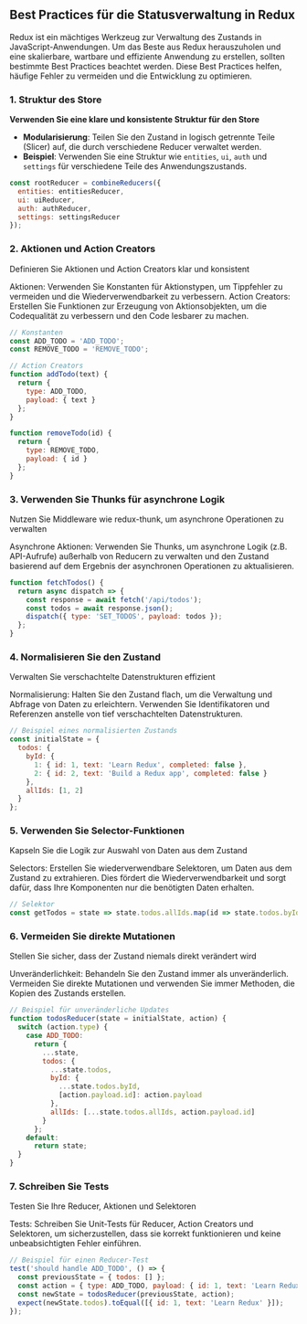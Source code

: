 ## Best Practices für die Statusverwaltung in Redux

Redux ist ein mächtiges Werkzeug zur Verwaltung des Zustands in JavaScript-Anwendungen. Um das Beste aus Redux herauszuholen und eine skalierbare, wartbare und effiziente Anwendung zu erstellen, sollten bestimmte Best Practices beachtet werden. Diese Best Practices helfen, häufige Fehler zu vermeiden und die Entwicklung zu optimieren.

### 1. Struktur des Store

**Verwenden Sie eine klare und konsistente Struktur für den Store**

- **Modularisierung**: Teilen Sie den Zustand in logisch getrennte Teile (Slicer) auf, die durch verschiedene Reducer verwaltet werden.
- **Beispiel**: Verwenden Sie eine Struktur wie `entities`, `ui`, `auth` und `settings` für verschiedene Teile des Anwendungszustands.

```javascript
const rootReducer = combineReducers({
  entities: entitiesReducer,
  ui: uiReducer,
  auth: authReducer,
  settings: settingsReducer
});
```

### 2. Aktionen und Action Creators
Definieren Sie Aktionen und Action Creators klar und konsistent

Aktionen: Verwenden Sie Konstanten für Aktionstypen, um Tippfehler zu vermeiden und die Wiederverwendbarkeit zu verbessern.
Action Creators: Erstellen Sie Funktionen zur Erzeugung von Aktionsobjekten, um die Codequalität zu verbessern und den Code lesbarer zu machen.


```javascript
// Konstanten
const ADD_TODO = 'ADD_TODO';
const REMOVE_TODO = 'REMOVE_TODO';

// Action Creators
function addTodo(text) {
  return {
    type: ADD_TODO,
    payload: { text }
  };
}

function removeTodo(id) {
  return {
    type: REMOVE_TODO,
    payload: { id }
  };
}

```

### 3. Verwenden Sie Thunks für asynchrone Logik
Nutzen Sie Middleware wie redux-thunk, um asynchrone Operationen zu verwalten

Asynchrone Aktionen: Verwenden Sie Thunks, um asynchrone Logik (z.B. API-Aufrufe) außerhalb von Reducern zu verwalten und den Zustand basierend auf dem Ergebnis der asynchronen Operationen zu aktualisieren.

```javascript
function fetchTodos() {
  return async dispatch => {
    const response = await fetch('/api/todos');
    const todos = await response.json();
    dispatch({ type: 'SET_TODOS', payload: todos });
  };
}

```

### 4. Normalisieren Sie den Zustand
Verwalten Sie verschachtelte Datenstrukturen effizient

Normalisierung: Halten Sie den Zustand flach, um die Verwaltung und Abfrage von Daten zu erleichtern. Verwenden Sie Identifikatoren und Referenzen anstelle von tief verschachtelten Datenstrukturen.

```javascript
// Beispiel eines normalisierten Zustands
const initialState = {
  todos: {
    byId: {
      1: { id: 1, text: 'Learn Redux', completed: false },
      2: { id: 2, text: 'Build a Redux app', completed: false }
    },
    allIds: [1, 2]
  }
};

```

### 5. Verwenden Sie Selector-Funktionen
Kapseln Sie die Logik zur Auswahl von Daten aus dem Zustand

Selectors: Erstellen Sie wiederverwendbare Selektoren, um Daten aus dem Zustand zu extrahieren. Dies fördert die Wiederverwendbarkeit und sorgt dafür, dass Ihre Komponenten nur die benötigten Daten erhalten.

```javascript
// Selektor
const getTodos = state => state.todos.allIds.map(id => state.todos.byId[id]);

```

### 6. Vermeiden Sie direkte Mutationen
Stellen Sie sicher, dass der Zustand niemals direkt verändert wird

Unveränderlichkeit: Behandeln Sie den Zustand immer als unveränderlich. Vermeiden Sie direkte Mutationen und verwenden Sie immer Methoden, die Kopien des Zustands erstellen.

```javascript
// Beispiel für unveränderliche Updates
function todosReducer(state = initialState, action) {
  switch (action.type) {
    case ADD_TODO:
      return {
        ...state,
        todos: {
          ...state.todos,
          byId: {
            ...state.todos.byId,
            [action.payload.id]: action.payload
          },
          allIds: [...state.todos.allIds, action.payload.id]
        }
      };
    default:
      return state;
  }
}

```

### 7. Schreiben Sie Tests
Testen Sie Ihre Reducer, Aktionen und Selektoren

Tests: Schreiben Sie Unit-Tests für Reducer, Action Creators und Selektoren, um sicherzustellen, dass sie korrekt funktionieren und keine unbeabsichtigten Fehler einführen.

```javascript
// Beispiel für einen Reducer-Test
test('should handle ADD_TODO', () => {
  const previousState = { todos: [] };
  const action = { type: ADD_TODO, payload: { id: 1, text: 'Learn Redux' } };
  const newState = todosReducer(previousState, action);
  expect(newState.todos).toEqual([{ id: 1, text: 'Learn Redux' }]);
});

```